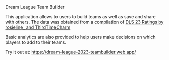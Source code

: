 Dream League Team Builder

This application allows to users to build teams as well as save and share with others.
The data was obtained from a compilation of [DLS 23 Ratings by rosieline\_ and ThirdTimeCharm](https://docs.google.com/spreadsheets/d/1AuL-pSBuFj10bQJu_BPb-QmUbFxw9OqH1M_4JODL9pM/edit?usp=sharing)

Basic analytics are also provided to help users make decisions on which players to add to their teams.

Try it out at: https://dream-league-2023-teambuilder.web.app/
